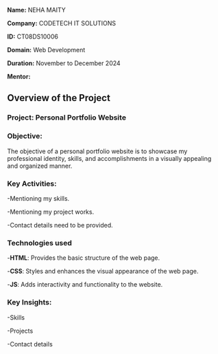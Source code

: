 **Name:** NEHA MAITY

**Company:** CODETECH IT SOLUTIONS

**ID:** CT08DS10006

**Domain:** Web Development

**Duration:** November to December 2024

**Mentor:**

## Overview of the Project

### Project: Personal Portfolio Website

### Objective:
 The objective of a personal portfolio website is to showcase my professional identity, skills, and accomplishments in a visually appealing and organized manner.

 ### Key Activities:
 -Mentioning my skills.
 
 -Mentioning my project works.
 
 -Contact details need to be provided.

 ### Technologies used
 -**HTML**:  Provides the basic structure of the web page.
 
 -**CSS**: Styles and enhances the visual appearance of the web page.
 
 -**JS**: Adds interactivity and functionality to the website.

 ### Key Insights:
 -Skills

 -Projects

 -Contact details
 
 
 
